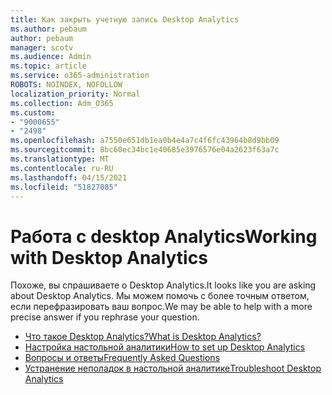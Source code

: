 ```yaml
---
title: Как закрыть учетную запись Desktop Analytics
ms.author: pebaum
author: pebaum
manager: scotv
ms.audience: Admin
ms.topic: article
ms.service: o365-administration
ROBOTS: NOINDEX, NOFOLLOW
localization_priority: Normal
ms.collection: Adm_O365
ms.custom:
- "9000655"
- "2498"
ms.openlocfilehash: a7550e651db1ea0b4e4a7c4f6fc43964b8d9bb09
ms.sourcegitcommit: 8bc60ec34bc1e40685e3976576e04a2623f63a7c
ms.translationtype: MT
ms.contentlocale: ru-RU
ms.lasthandoff: 04/15/2021
ms.locfileid: "51827085"
---
```

# <a name="working-with-desktop-analytics"></a><span data-ttu-id="01e27-102">Работа с desktop Analytics</span><span class="sxs-lookup"><span data-stu-id="01e27-102">Working with Desktop Analytics</span></span>

<span data-ttu-id="01e27-103">Похоже, вы спрашиваете о Desktop Analytics.</span><span class="sxs-lookup"><span data-stu-id="01e27-103">It looks like you are asking about Desktop Analytics.</span></span> <span data-ttu-id="01e27-104">Мы можем помочь с более точным ответом, если перефразировать ваш вопрос.</span><span class="sxs-lookup"><span data-stu-id="01e27-104">We may be able to help with a more precise answer if you rephrase your question.</span></span>

- [<span data-ttu-id="01e27-105">Что такое Desktop Analytics?</span><span class="sxs-lookup"><span data-stu-id="01e27-105">What is Desktop Analytics?</span></span>](https://docs.microsoft.com/configmgr/desktop-analytics/overview)
- [<span data-ttu-id="01e27-106">Настройка настольной аналитики</span><span class="sxs-lookup"><span data-stu-id="01e27-106">How to set up Desktop Analytics</span></span>](https://docs.microsoft.com/configmgr/desktop-analytics/set-up)
- [<span data-ttu-id="01e27-107">Вопросы и ответы</span><span class="sxs-lookup"><span data-stu-id="01e27-107">Frequently Asked Questions</span></span>](https://docs.microsoft.com/configmgr/desktop-analytics/faq)
- [<span data-ttu-id="01e27-108">Устранение неполадок в настольной аналитике</span><span class="sxs-lookup"><span data-stu-id="01e27-108">Troubleshoot Desktop Analytics</span></span>](https://docs.microsoft.com/configmgr/desktop-analytics/troubleshooting)